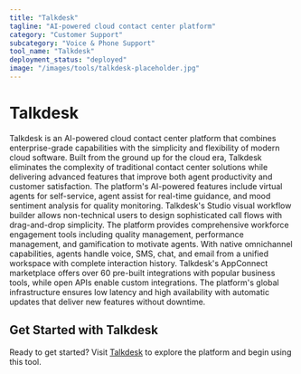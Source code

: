 ```yaml
---
title: "Talkdesk"
tagline: "AI-powered cloud contact center platform"
category: "Customer Support"
subcategory: "Voice & Phone Support"
tool_name: "Talkdesk"
deployment_status: "deployed"
image: "/images/tools/talkdesk-placeholder.jpg"
---
```


# Talkdesk

Talkdesk is an AI-powered cloud contact center platform that combines enterprise-grade capabilities with the simplicity and flexibility of modern cloud software. Built from the ground up for the cloud era, Talkdesk eliminates the complexity of traditional contact center solutions while delivering advanced features that improve both agent productivity and customer satisfaction. The platform's AI-powered features include virtual agents for self-service, agent assist for real-time guidance, and mood sentiment analysis for quality monitoring. Talkdesk's Studio visual workflow builder allows non-technical users to design sophisticated call flows with drag-and-drop simplicity. The platform provides comprehensive workforce engagement tools including quality management, performance management, and gamification to motivate agents. With native omnichannel capabilities, agents handle voice, SMS, chat, and email from a unified workspace with complete interaction history. Talkdesk's AppConnect marketplace offers over 60 pre-built integrations with popular business tools, while open APIs enable custom integrations. The platform's global infrastructure ensures low latency and high availability with automatic updates that deliver new features without downtime.
## Get Started with Talkdesk

Ready to get started? Visit [Talkdesk](https://talkdesk.com) to explore the platform and begin using this tool.
